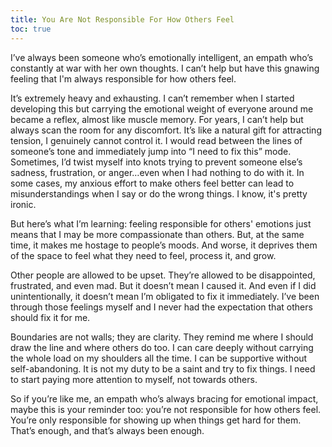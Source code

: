 ```yaml
---
title: You Are Not Responsible For How Others Feel
toc: true
---
```

I’ve always been someone who’s emotionally intelligent, an empath who’s constantly at war with her own thoughts. I can’t help but have this gnawing feeling that I'm always responsible for how others feel. 

It’s extremely heavy and exhausting. I can’t remember when I started developing this but carrying the emotional weight of everyone around me became a reflex, almost like muscle memory. For years, I can’t help but always scan the room for any discomfort. It’s like a natural gift for attracting tension, I genuinely cannot control it. I would read between the lines of someone’s tone and immediately jump into “I need to fix this” mode. Sometimes, I’d twist myself into knots trying to prevent someone else’s sadness, frustration, or anger…even when I had nothing to do with it. In some cases, my anxious effort to make others feel better can lead to misunderstandings when I say or do the wrong things. I know, it's pretty ironic.

But here’s what I’m learning: feeling responsible for others' emotions just means that I may be more compassionate than others. But, at the same time, it makes me hostage to people’s moods. And worse, it deprives them of the space to feel what they need to feel, process it, and grow.

Other people are allowed to be upset. They’re allowed to be disappointed, frustrated, and even mad. But it doesn’t mean I caused it. And even if I did unintentionally, it doesn’t mean I’m obligated to fix it immediately. I’ve been through those feelings myself and I never had the expectation that others should fix it for me.

Boundaries are not walls; they are clarity. They remind me where I should draw the line and where others do too. I can care deeply without carrying the whole load on my shoulders all the time. I can be supportive without self-abandoning. It is not my duty to be a saint and try to fix things. I need to start paying more attention to myself, not towards others.

So if you’re like me, an empath who’s always bracing for emotional impact, maybe this is your reminder too: you’re not responsible for how others feel. You’re only responsible for showing up when things get hard for them. That’s enough, and that’s always been enough.

